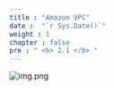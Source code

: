 ```yaml
---
title : "Amazon VPC"
date :  "`r Sys.Date()`" 
weight : 1
chapter : false
pre : " <b> 2.1 </b> "
---
```


![img.png](/SovicoLab/images/2/2.1/vpc.png)

